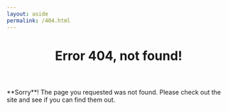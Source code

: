 ```yaml
---
layout: aside
permalink: /404.html
---
```

<header class="post-header">
  <h1 class="post-header__title">Error 404, not found!</h1>
</header>

<section>
	<p>**Sorry**! The page you requested was not found. Please check out the site and see if you can find them out.</p>
</section>